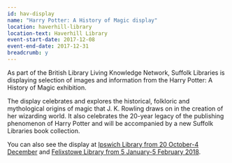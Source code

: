 ```yaml
---
id: hav-display
name: "Harry Potter: A History of Magic display"
location: haverhill-library
location-text: Haverhill Library
event-start-date: 2017-12-08
event-end-date: 2017-12-31
breadcrumb: y
---
```


As part of the British Library Living Knowledge Network, Suffolk Libraries is displaying selection of images and information from the Harry Potter: A History of Magic exhibition.

The display celebrates and explores the historical, folkloric and mythological origins of magic that J. K. Rowling draws on in the creation of her wizarding world. It also celebrates the 20-year legacy of the publishing phenomenon of Harry Potter and will be accompanied by a new Suffolk Libraries book collection.

You can also see the display at [Ipswich Library from 20 October-4 December](/events/ipswich-2017-10-20-history-of-magic/) and [Felixstowe Library from 5 January-5 February 2018](/events/felixstowe-2018-01-05-history-of-magic/).
